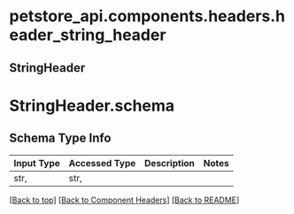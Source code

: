 # petstore_api.components.headers.header_string_header
## StringHeader
# <a id="header_string_headerschema" >StringHeader.schema</a>

## Schema Type Info
Input Type | Accessed Type | Description | Notes
------------ | ------------- | ------------- | -------------
str,  | str,  |  |

[[Back to top]](#top) [[Back to Component Headers]](../../../README.md#Component-Headers) [[Back to README]](../../../README.md)
